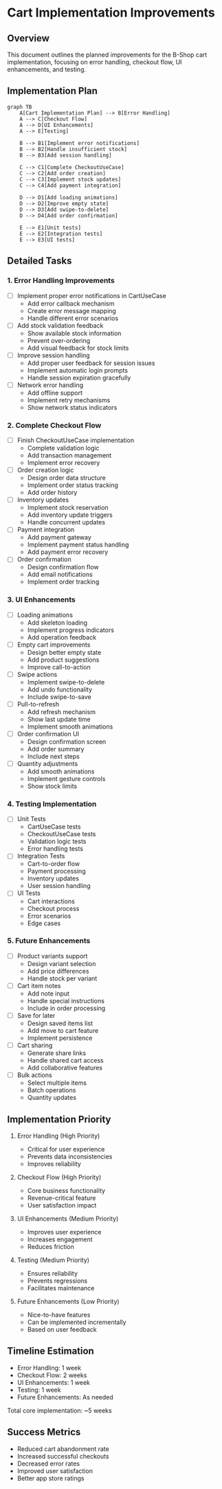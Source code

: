 # Cart Implementation Improvements

## Overview

This document outlines the planned improvements for the B-Shop cart implementation, focusing on error handling, checkout flow, UI enhancements, and testing.

## Implementation Plan

```mermaid
graph TB
    A[Cart Implementation Plan] --> B[Error Handling]
    A --> C[Checkout Flow]
    A --> D[UI Enhancements]
    A --> E[Testing]

    B --> B1[Implement error notifications]
    B --> B2[Handle insufficient stock]
    B --> B3[Add session handling]

    C --> C1[Complete CheckoutUseCase]
    C --> C2[Add order creation]
    C --> C3[Implement stock updates]
    C --> C4[Add payment integration]

    D --> D1[Add loading animations]
    D --> D2[Improve empty state]
    D --> D3[Add swipe-to-delete]
    D --> D4[Add order confirmation]

    E --> E1[Unit tests]
    E --> E2[Integration tests]
    E --> E3[UI tests]
```

## Detailed Tasks

### 1. Error Handling Improvements
- [ ] Implement proper error notifications in CartUseCase
  - Add error callback mechanism
  - Create error message mapping
  - Handle different error scenarios
- [ ] Add stock validation feedback
  - Show available stock information
  - Prevent over-ordering
  - Add visual feedback for stock limits
- [ ] Improve session handling
  - Add proper user feedback for session issues
  - Implement automatic login prompts
  - Handle session expiration gracefully
- [ ] Network error handling
  - Add offline support
  - Implement retry mechanisms
  - Show network status indicators

### 2. Complete Checkout Flow
- [ ] Finish CheckoutUseCase implementation
  - Complete validation logic
  - Add transaction management
  - Implement error recovery
- [ ] Order creation logic
  - Design order data structure
  - Implement order status tracking
  - Add order history
- [ ] Inventory updates
  - Implement stock reservation
  - Add inventory update triggers
  - Handle concurrent updates
- [ ] Payment integration
  - Add payment gateway
  - Implement payment status handling
  - Add payment error recovery
- [ ] Order confirmation
  - Design confirmation flow
  - Add email notifications
  - Implement order tracking

### 3. UI Enhancements
- [ ] Loading animations
  - Add skeleton loading
  - Implement progress indicators
  - Add operation feedback
- [ ] Empty cart improvements
  - Design better empty state
  - Add product suggestions
  - Improve call-to-action
- [ ] Swipe actions
  - Implement swipe-to-delete
  - Add undo functionality
  - Include swipe-to-save
- [ ] Pull-to-refresh
  - Add refresh mechanism
  - Show last update time
  - Implement smooth animations
- [ ] Order confirmation UI
  - Design confirmation screen
  - Add order summary
  - Include next steps
- [ ] Quantity adjustments
  - Add smooth animations
  - Implement gesture controls
  - Show stock limits

### 4. Testing Implementation
- [ ] Unit Tests
  - CartUseCase tests
  - CheckoutUseCase tests
  - Validation logic tests
  - Error handling tests
- [ ] Integration Tests
  - Cart-to-order flow
  - Payment processing
  - Inventory updates
  - User session handling
- [ ] UI Tests
  - Cart interactions
  - Checkout process
  - Error scenarios
  - Edge cases

### 5. Future Enhancements
- [ ] Product variants support
  - Design variant selection
  - Add price differences
  - Handle stock per variant
- [ ] Cart item notes
  - Add note input
  - Handle special instructions
  - Include in order processing
- [ ] Save for later
  - Design saved items list
  - Add move to cart feature
  - Implement persistence
- [ ] Cart sharing
  - Generate share links
  - Handle shared cart access
  - Add collaborative features
- [ ] Bulk actions
  - Select multiple items
  - Batch operations
  - Quantity updates

## Implementation Priority

1. Error Handling (High Priority)
   - Critical for user experience
   - Prevents data inconsistencies
   - Improves reliability

2. Checkout Flow (High Priority)
   - Core business functionality
   - Revenue-critical feature
   - User satisfaction impact

3. UI Enhancements (Medium Priority)
   - Improves user experience
   - Increases engagement
   - Reduces friction

4. Testing (Medium Priority)
   - Ensures reliability
   - Prevents regressions
   - Facilitates maintenance

5. Future Enhancements (Low Priority)
   - Nice-to-have features
   - Can be implemented incrementally
   - Based on user feedback

## Timeline Estimation

- Error Handling: 1 week
- Checkout Flow: 2 weeks
- UI Enhancements: 1 week
- Testing: 1 week
- Future Enhancements: As needed

Total core implementation: ~5 weeks

## Success Metrics

- Reduced cart abandonment rate
- Increased successful checkouts
- Decreased error rates
- Improved user satisfaction
- Better app store ratings